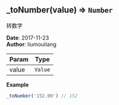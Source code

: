 ## \_toNumber(value) ⇒ <code>Number</code>
<p>转数字</p>

**Date**: 2017-11-23  
**Author**: liumouliang  

| Param | Type |
| --- | --- |
| value | <code>Value</code> | 

**Example**  
```javascript
_toNumber('152.00') // 152
```
